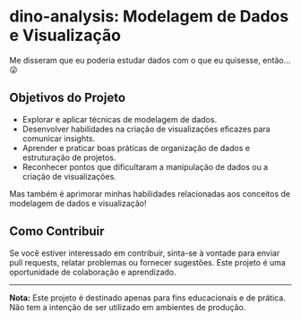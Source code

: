 # dino-analysis: Modelagem de Dados e Visualização
 Me disseram que eu poderia estudar dados com o que eu quisesse, então... :stuck_out_tongue_winking_eye:

## Objetivos do Projeto

- Explorar e aplicar técnicas de modelagem de dados.
- Desenvolver habilidades na criação de visualizações eficazes para comunicar insights.
- Aprender e praticar boas práticas de organização de dados e estruturação de projetos.
- Reconhecer pontos que dificultaram a manipulação de dados ou a criação de visualizações.

Mas também é aprimorar minhas habilidades relacionadas aos conceitos de modelagem de dados e visualização!

## Como Contribuir

Se você estiver interessado em contribuir, sinta-se à vontade para enviar pull requests, relatar problemas ou fornecer sugestões. Este projeto é uma oportunidade de colaboração e aprendizado.

---

**Nota:** Este projeto é destinado apenas para fins educacionais e de prática. Não tem a intenção de ser utilizado em ambientes de produção.

